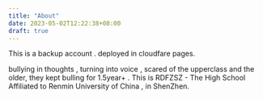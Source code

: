 ```yaml
---
title: "About"
date: 2023-05-02T12:22:38+08:00
draft: true
---
```


This is a backup account .
deployed in cloudfare pages.

bullying in thoughts , turning into voice , 
scared of the upperclass and the older,
they kept bulling for 1.5year+ . 
This is RDFZSZ - The High School Affiliated to Renmin University of China , in ShenZhen.